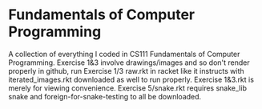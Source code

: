 # Fundamentals of Computer Programming
A collection of everything I coded in CS111 Fundamentals of Computer Programming.
Exercise 1&3 involve drawings/images and so don't render properly in github, run Exercise 1/3 raw.rkt in racket like it instructs with iterated_images.rkt downloaded as well to run properly. Exercise 1&3.rkt is merely for viewing convenience.
Exercise 5/snake.rkt requires snake_lib snake and foreign-for-snake-testing to all be downloaded.
